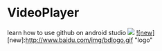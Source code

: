 # VideoPlayer
learn how to use github on android studio
![](https://cn.bing.com/images/search?q=github+gif&view=detailv2&&id=F433F4CE2E138CBF7C95C31CD22BADCE36D0AA9A&selectedIndex=9&ccid=d8UYQ4JL&simid=607993041789649950&thid=OIP.M77c51843824b566339528b8d9769bc4fo0&ajaxhist=0)
[![new]](http://www.baidu.com/img/bdlogo.gif "logo")  
[new]:http://www.baidu.com/img/bdlogo.gif "logo"


